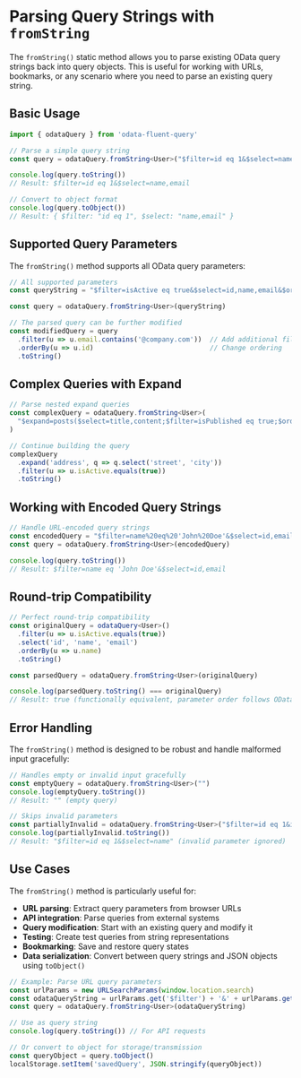 # Parsing Query Strings with `fromString`

The `fromString()` static method allows you to parse existing OData query strings back into query objects. This is useful for working with URLs, bookmarks, or any scenario where you need to parse an existing query string.

## Basic Usage

```ts
import { odataQuery } from 'odata-fluent-query'

// Parse a simple query string
const query = odataQuery.fromString<User>("$filter=id eq 1&$select=name,email")

console.log(query.toString())
// Result: $filter=id eq 1&$select=name,email

// Convert to object format
console.log(query.toObject())
// Result: { $filter: "id eq 1", $select: "name,email" }
```

## Supported Query Parameters

The `fromString()` method supports all OData query parameters:

```ts
// All supported parameters
const queryString = "$filter=isActive eq true&$select=id,name,email&$orderby=name desc&$expand=posts($select=title)&$skip=10&$top=5&$count=true&$compute=firstName concat lastName as fullName&$search=bike AND mountain"

const query = odataQuery.fromString<User>(queryString)

// The parsed query can be further modified
const modifiedQuery = query
  .filter(u => u.email.contains('@company.com'))  // Add additional filter
  .orderBy(u => u.id)                             // Change ordering
  .toString()
```

## Complex Queries with Expand

```ts
// Parse nested expand queries
const complexQuery = odataQuery.fromString<User>(
  "$expand=posts($select=title,content;$filter=isPublished eq true;$orderby=publishDate desc)&$select=id,name"
)

// Continue building the query
complexQuery
  .expand('address', q => q.select('street', 'city'))
  .filter(u => u.isActive.equals(true))
  .toString()
```

## Working with Encoded Query Strings

```ts
// Handle URL-encoded query strings
const encodedQuery = "$filter=name%20eq%20'John%20Doe'&$select=id,email"
const query = odataQuery.fromString<User>(encodedQuery)

console.log(query.toString())
// Result: $filter=name eq 'John Doe'&$select=id,email
```

## Round-trip Compatibility

```ts
// Perfect round-trip compatibility
const originalQuery = odataQuery<User>()
  .filter(u => u.isActive.equals(true))
  .select('id', 'name', 'email')
  .orderBy(u => u.name)
  .toString()

const parsedQuery = odataQuery.fromString<User>(originalQuery)

console.log(parsedQuery.toString() === originalQuery)
// Result: true (functionally equivalent, parameter order follows OData spec)
```

## Error Handling

The `fromString()` method is designed to be robust and handle malformed input gracefully:

```ts
// Handles empty or invalid input gracefully
const emptyQuery = odataQuery.fromString<User>("")
console.log(emptyQuery.toString())
// Result: "" (empty query)

// Skips invalid parameters
const partiallyInvalid = odataQuery.fromString<User>("$filter=id eq 1&invalid=ignored&$select=name")
console.log(partiallyInvalid.toString())
// Result: "$filter=id eq 1&$select=name" (invalid parameter ignored)
```

## Use Cases

The `fromString()` method is particularly useful for:

- **URL parsing**: Extract query parameters from browser URLs
- **API integration**: Parse queries from external systems
- **Query modification**: Start with an existing query and modify it
- **Testing**: Create test queries from string representations
- **Bookmarking**: Save and restore query states
- **Data serialization**: Convert between query strings and JSON objects using `toObject()`

```ts
// Example: Parse URL query parameters
const urlParams = new URLSearchParams(window.location.search)
const odataQueryString = urlParams.get('$filter') + '&' + urlParams.get('$select')
const query = odataQuery.fromString<User>(odataQueryString)

// Use as query string
console.log(query.toString()) // For API requests

// Or convert to object for storage/transmission
const queryObject = query.toObject()
localStorage.setItem('savedQuery', JSON.stringify(queryObject))
``` 